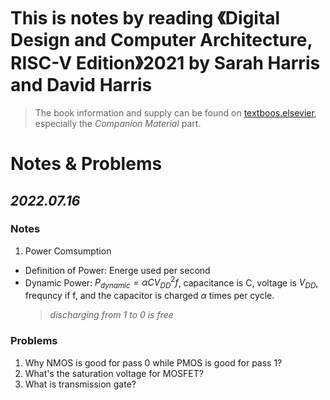# This is notes by reading 《Digital Design and Computer Architecture, RISC-V Edition》2021 by Sarah Harris and David Harris 
> The book information and supply can be found on [textboos.elsevier](https://textbooks.elsevier.com/web/product_details.aspx?isbn=9780128200643), especially the *Companion Material* part.

# Notes & Problems
## *2022.07.16*
### Notes
1. Power Comsumption
- Definition of Power: Energe used per second
- Dynamic Power: $P_{dynamic}=\alpha CV_{DD}^2 f$, capacitance is C, voltage is $V_{DD}$, frequncy if f, and the capacitor is charged $\alpha$ times per cycle.
	> *discharging from 1 to 0 is free*
### Problems
1. Why NMOS is good for pass 0 while PMOS is good for pass 1?
2. What's the saturation voltage for MOSFET?
3. What is transmission gate?
